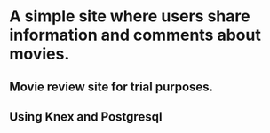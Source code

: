 # A simple site where users share information and comments about movies.

## Movie review site for trial purposes.
## Using Knex and Postgresql
